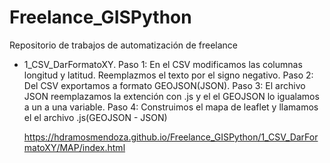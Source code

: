 # Freelance_GISPython
Repositorio de trabajos de automatización de freelance

- 1_CSV_DarFormatoXY. 
	Paso 1: En el CSV modificamos las columnas longitud y latitud. Reemplazmos el texto por el signo negativo.
	Paso 2: Del CSV exportamos a formato GEOJSON(JSON).
	Paso 3: El archivo JSON reemplazamos la extención con .js y el el GEOJSON lo igualamos a un a una variable.
	Paso 4: Construimos el mapa de leaflet y llamamos el el archivo .js(GEOJSON - JSON)
	
	https://hdramosmendoza.github.io/Freelance_GISPython/1_CSV_DarFormatoXY/MAP/index.html